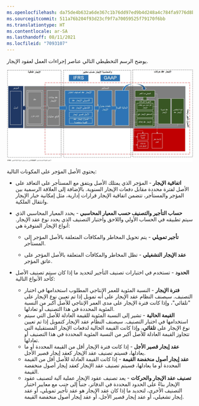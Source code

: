 ```yaml
---
ms.openlocfilehash: da75de4b632a6de367c1b76dd97ed9b4d248a4c784fa9776d8b7ffdaabaa1857
ms.sourcegitcommit: 511a76b204f93d23cf9f7a70059525f79170f6bb
ms.translationtype: HT
ms.contentlocale: ar-SA
ms.lasthandoff: 08/11/2021
ms.locfileid: "7093107"
---
```

يوضح الرسم التخطيطي التالي عناصر إجراءات العمل لعقود الإيجار.

[ ![يوضح الرسم التخطيطي التالي عناصر إجراءات العمل لعقود الإيجار.](../media/overview-01.png) ](../media/overview-01.png#lightbox)

يحتوي الأصل المؤجر على المكونات التالية:

- **اتفاقية الإيجار** - المؤجر الذي يمتلك الأصل ويتفق مع المستأجر على التعاقد على الأصل لفترة محددة مقابل دفعات الإيجار السنوية. بالإضافة إلى العلاقة الرسمية بين المؤجر والمستأجر، تتضمن اتفاقية الإيجار قرارات إدارية، مثل إمكانية خيار الإيجار وانتقال الملكية. 

- **حساب التأجير والتصنيف حسب المعيار المحاسبي** - يحدد المعيار المحاسبي الذي سيتم تطبيقه في الحساب الأولي واللاحق واختبار التصنيف الذي يحدد نوع عقد الإيجار. أنواع الإيجار المتوفرة هي:

    - **تأجير تمويلي** - يتم تحويل المخاطر والمكافآت المتعلقة بالأصل المؤجر إلى المستأجر.

    - **عقد الإيجار التشغيلي** - تظل المخاطر والمكافآت المتعلقة بالأصل المؤجر على عاتق المؤجر.

- **الحدود** - تستخدم في اختبارات تصنيف التأجير لتحديد ما إذا كان سيتم تصنيف الأصل كأحد الأنواع التالية:

    - **فترة الإيجار** - النسبة المئوية للعمر الإنتاجي المطلوب استخدامها في اختبار التصنيف. سيصنف النظام عقد الإيجار على أنه تمويل إذا تم تعيين نوع الإيجار على "تلقائي"، وإذا كانت فترة الإيجار على مدى العمر الإنتاجي للأصل أكبر من النسبة المئوية المحددة في هذا التصنيف أو تعادلها.
    - **القيمة الحالية** - تشير إلى النسبة المئوية للقيمة العادلة للأصل التي سيتم استخدامها في اختبار التصنيف. سيصنف النظام عقد الإيجار كتمويل إذا تم تعيين نوع الإيجار على **تلقائي**، وإذا كانت القيمة الحالية لدفعات الإيجار المستقبلية التي تتجاوز القيمة العادلة للأصل أكبر من النسبة المئوية المحددة في هذا التصنيف أو تعادلها.
    - **عقد إيجار قصير الأجل** - إذا كانت فترة الإيجار أقل من القيمة المحددة أو ما يعادلها، فسيتم تصنيف عقد الإيجار كعقد إيجار قصير الأجل.
    - **عقد إيجار أصول منخفضة القيمة** - إذا كانت القيمة العادلة للأصل أقل من القيمة المحددة أو ما يعادلها، فسيتم تصنيف عقد الإيجار كعقد إيجار أصول منخفضة القيمة.
    - **تصنيف عقد الإيجار والحركات** - يعد تصنيف عقود الإيجار عملية آلية لتصنيف عقود الإيجار بناءً على الحدود المحددة في الدفاتر، جنباً إلى جنب مع معايير اختبار التصنيف الأخرى، لتحديد ما إذا كان عقد الإيجار هو عقد تأجير تمويلي، أو عقد إيجار تشغيلي، أو عقد إيجار قصير الأجل، أو عقد إيجار أصول منخفضة القيمة. 

